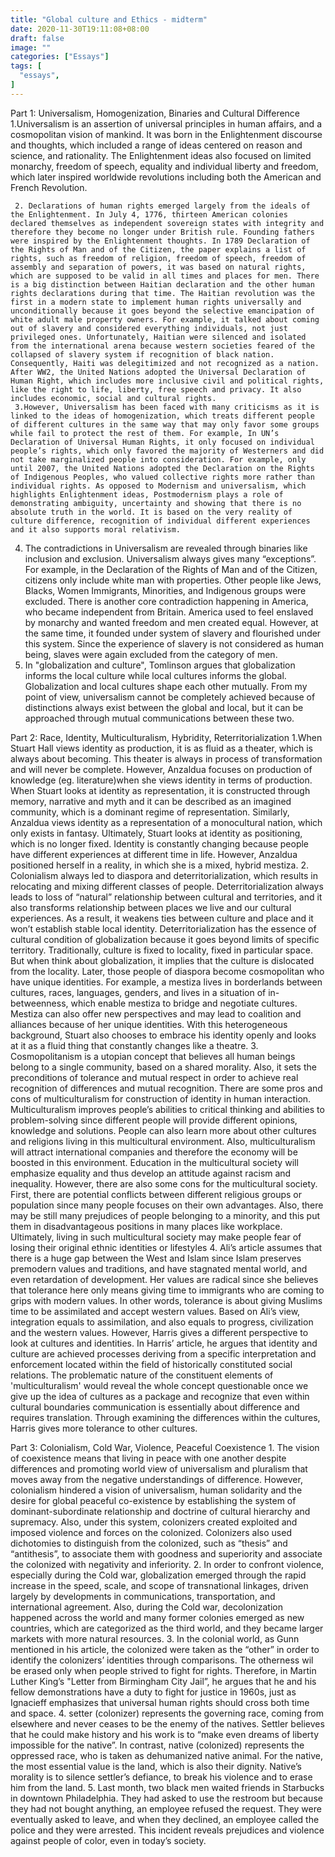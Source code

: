 ```yaml
---
title: "Global culture and Ethics - midterm"
date: 2020-11-30T19:11:08+08:00
draft: false
image: ""
categories: ["Essays"]
tags: [
  "essays",
]
---
```


Part 1: Universalism, Homogenization, Binaries and Cultural Difference
     1.Universalism is an assertion of universal principles in human affairs, and a cosmopolitan vision of mankind. It was born in the Enlightenment discourse and thoughts, which included a range of ideas centered on reason and science, and rationality. The Enlightenment ideas also focused on limited monarchy, freedom of speech, equality and individual liberty and freedom, which later inspired worldwide revolutions including both the American and French Revolution.

     2. Declarations of human rights emerged largely from the ideals of the Enlightenment. In July 4, 1776, thirteen American colonies declared themselves as independent sovereign states with integrity and therefore they become no longer under British rule. Founding fathers were inspired by the Enlightenment thoughts. In 1789 Declaration of the Rights of Man and of the Citizen, the paper explains a list of rights, such as freedom of religion, freedom of speech, freedom of assembly and separation of powers, it was based on natural rights, which are supposed to be valid in all times and places for men. There is a big distinction between Haitian declaration and the other human rights declarations during that time. The Haitian revolution was the first in a modern state to implement human rights universally and unconditionally because it goes beyond the selective emancipation of white adult male property owners. For example, it talked about coming out of slavery and considered everything individuals, not just privileged ones. Unfortunately, Haitian were silenced and isolated from the international arena because western societies feared of the collapsed of slavery system if recognition of black nation. Consequently, Haiti was delegitimized and not recognized as a nation. After WW2, the United Nations adopted the Universal Declaration of Human Right, which includes more inclusive civil and political rights, like the right to life, liberty, free speech and privacy. It also includes economic, social and cultural rights.
     3.However, Universalism has been faced with many criticisms as it is linked to the ideas of homogenization, which treats different people of different cultures in the same way that may only favor some groups while fail to protect the rest of them. For example, In UN’s Declaration of Universal Human Rights, it only focused on individual people’s rights, which only favored the majority of Westerners and did not take marginalized people into consideration. For example, only until 2007, the United Nations adopted the Declaration on the Rights of Indigenous Peoples, who valued collective rights more rather than individual rights. As opposed to Modernism and universalism, which highlights Enlightenment ideas, Postmodernism plays a role of demonstrating ambiguity, uncertainty and showing that there is no absolute truth in the world. It is based on the very reality of culture difference, recognition of individual different experiences and it also supports moral relativism.
4. The contradictions in Universalism are revealed through binaries like inclusion and exclusion. Universalism always gives many “exceptions”. For example, in the Declaration of the Rights of Man and of the Citizen, citizens only include white man with properties. Other people like Jews, Blacks, Women Immigrants, Minorities, and Indigenous groups were excluded. There is another core contradiction happening in America, who became independent from Britain. America used to feel enslaved by monarchy and wanted freedom and men created equal. However, at the same time, it founded under system of slavery and flourished under this system. Since the experience of slavery is not considered as human being, slaves were again excluded from the category of men.
5.  In "globalization and culture", Tomlinson argues that globalization informs the local culture while local cultures informs the global. Globalization and local cultures shape each other mutually. From my point of view, universalism cannot be completely achieved because of distinctions always exist between the global and local, but it can be approached through mutual communications between these two.  

Part 2: Race, Identity, Multiculturalism, Hybridity, Reterritorialization
     1.When Stuart Hall views identity as production, it is as fluid as a theater, which is always about becoming. This theater is always in process of transformation and will never be complete. However, Anzaldua focuses on production of knowledge (eg. literature)when she views identity in terms of production. When Stuart looks at identity as representation, it is constructed through memory, narrative and myth and it can be described as an imagined community, which is a dominant regime of representation. Similarly, Anzaldua views identity as a representation of a monocultural nation, which only exists in fantasy. Ultimately, Stuart looks at identity as positioning, which is no longer fixed. Identity is constantly changing because people have different experiences at different time in life. However, Anzaldua positioned herself in a reality, in which she is a mixed, hybrid mestiza.
     2. Colonialism always led to diaspora and deterritorialization, which results in relocating and mixing different classes of people. Deterritorialization always leads to loss of “natural” relationship between cultural and territories, and it also transforms relationship between places we live and our cultural experiences. As a result, it weakens ties between culture and place and it won’t establish stable local identity. Deterritorialization has the essence of cultural condition of globalization because it goes beyond limits of specific territory. Traditionally, culture is fixed to locality, fixed in particular space. But when think about globalization, it implies that the culture is dislocated from the locality. Later, those people of diaspora become cosmopolitan who have unique identities. For example, a mestiza lives in borderlands between cultures, races, languages, genders, and lives in a situation of in- betweenness, which enable mestiza to bridge and negotiate cultures. Mestiza can also offer new perspectives and may lead to coalition and alliances because of her unique identities.  With this heterogeneous background, Stuart also chooses to embrace his identity openly and looks at it as a fluid thing that constantly changes like a theatre.
     3. Cosmopolitanism is a utopian concept that believes all human beings belong to a single community, based on a shared morality. Also, it sets the preconditions of tolerance and mutual respect in order to achieve real recognition of differences and mutual recognition. There are some pros and cons of multiculturalism for construction of identity in human interaction. Multiculturalism improves people’s abilities to critical thinking and abilities to problem-solving since different people will provide different opinions, knowledge and solutions. People can also learn more about other cultures and religions living in this multicultural environment. Also, multiculturalism will attract international companies and therefore the economy will be boosted in this environment. Education in the multicultural society will emphasize equality and thus develop an attitude against racism and inequality. However, there are also some cons for the multicultural society. First, there are potential conflicts between different religious groups or population since many people focuses on their own advantages. Also, there may be still many prejudices of people belonging to a minority, and this put them in disadvantageous positions in many places like workplace. Ultimately, living in such multicultural society may make people fear of losing their original ethnic identities or lifestyles
     4.  Ali’s article assumes that there is a huge gap between the West and Islam since Islam preserves premodern values and traditions, and have stagnated mental world, and even retardation of development. Her values are radical since she believes that tolerance here only means giving time to immigrants who are coming to grips with modern values. In other words, tolerance is about giving Muslims time to be assimilated and accept western values. Based on Ali’s view, integration equals to assimilation, and also equals to progress, civilization and the western values.  However, Harris gives a different perspective to look at cultures and identities. In Harris’ article, he argues that identity and culture are achieved processes deriving from a specific interpretation and enforcement located within the field of historically constituted social relations. The problematic nature of the constituent elements of 'multiculturalism' would reveal the whole concept questionable once we give up the idea of cultures as a package and recognize that even within cultural boundaries communication is essentially about difference and requires translation. Through examining the differences within the cultures, Harris gives more tolerance to other cultures.

Part 3: Colonialism, Cold War, Violence, Peaceful Coexistence
     1.  The vision of coexistence means that living in peace with one another despite differences and promoting world view of universalism and pluralism that moves away from the negative understandings of difference. However, colonialism hindered a vision of universalism, human solidarity and the desire for global peaceful co-existence by establishing the system of dominant-subordinate relationship and doctrine of cultural hierarchy and supremacy. Also, under this system, colonizers created exploited and imposed violence and forces on the colonized. Colonizers also used dichotomies to distinguish from the colonized, such as “thesis” and “antithesis”, to associate them with goodness and superiority and associate the colonized with negativity and inferiority.
     2. In order to confront violence, especially during the Cold war, globalization emerged through the rapid increase in the speed, scale, and scope of transnational linkages, driven largely by developments in communications, transportation, and international agreement. Also, during the Cold war, decolonization happened across the world and many former colonies emerged as new countries, which are categorized as the third world, and they became larger markets with more natural resources.
     3.  In the colonial world, as Gunn mentioned in his article, the colonized were taken as the “other” in order to identify the colonizers’ identities through comparisons. The otherness wil be erased only when people strived to fight for rights. Therefore, in Martin Luther King’s "Letter from Birmingham City Jail”, he argues that he and his fellow demonstrations have a duty to fight for justice in 1960s, just as Ignacieff emphasizes that universal human rights should cross both time and space.
     4. setter (colonizer) represents the governing race, coming from elsewhere and never ceases to be the enemy of the natives. Settler believes that he could make history and his work is to “make even dreams of liberty impossible for the native”. In contrast, native (colonized) represents the oppressed race, who is taken as dehumanized native animal. For the native, the most essential value is the land, which is also their dignity. Native’s morality is to silence settler’s defiance, to break his violence and to erase him from the land.
     5. Last month, two black men waited friends in Starbucks in downtown Philadelphia. They had asked to use the restroom but because they had not bought anything, an employee refused the request. They were eventually asked to leave, and when they declined, an employee called the police and they were arrested. This incident reveals prejudices and violence against people of color, even in today’s society.  
